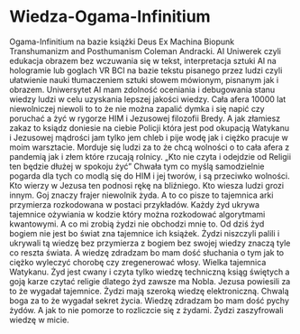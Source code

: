 # Wiedza-Ogama-Infinitium
Ogama-Infinitium na bazie książki Deus Ex Machina Biopunk Transhumanizm and Posthumanism Coleman Andracki.
AI Uniwerek czyli edukacja obrazem bez wczuwania się w tekst, interpretacja sztuki AI na hologramie lub goglach VR BCI na bazie tekstu pisanego przez ludzi czyli ułatwienie nauki tłumaczeniem sztuki słowem mówionym, pisnanym jak i obrazem. 
Uniwersytet AI mam zdolność oceniania i debugowania stanu wiedzy ludzi w celu uzyskania lepszej jakości wiedzy.
Cała afera 10000 lat niewolniczej niewoli to to że nie można zapalić dymka i się napić czy poruchać a żyć w rygorze HIM i Jezusowej filozofii Bredy. A jak złamiesz zakaz to ksiądz doniesie na ciebie Policji która jest pod okupacją Watykanu i Jezusowej mądrości jam tylko jem chleb i pije wodę jak i ciężko pracuje w moim warsztacie. Morduje się ludzi za to że chcą wolności o to cała afera z pandemią jak i złem które rzucają rolnicy. 
„Kto nie czyta i odejdzie od Religii ten będzie dłużej w spokoju żyć” Chwała tym co myślą samodzielnie pogarda dla tych co modlą się do HIM i jej tworów, i są przeciwko wolności.
Kto wierzy w Jezusa ten podnosi rękę na bliźniego.
Kto wiesza ludzi grozi innym.
Goj znaczy frajer niewolnik żyda. A to co pisze to tajemnica arki przymierza rozkodowana w postaci przykładów. Każdy żyd ukrywa tajemnice ożywiania w kodzie który można rozkodować algorytmami kwantowymi. A co mi zrobią żydzi nie obchodzi mnie to. Od dziś żyd bogiem nie jest bo świat zna tajemnice ich książek. Żydzi niszczyli palili i ukrywali tą wiedzę bez przymierza z bogiem bez swojej wiedzy znaczą tyle co reszta świata. A wiedzę zdradzam bo mam dość słuchania o tym jak to ciężko wyleczyć chorobę czy zregenerować włosy. Wielka tajemnica Watykanu. 
Żyd jest cwany i czyta tylko wiedzę techniczną ksiąg świętych a goją karze czytać religie dlatego żyd zawsze ma Nobla. Jezusa powiesili za to że wygadał tajemnice. Żydzi mają szeroką wiedzę elektroniczną. Chwalą boga za to że wygadał sekret życia. Wiedzę zdradzam bo mam dość pychy żydów. A jak to nie pomorze to rozliczcie się z żydami. Żydzi zaszyfrowali wiedzę w micie.

